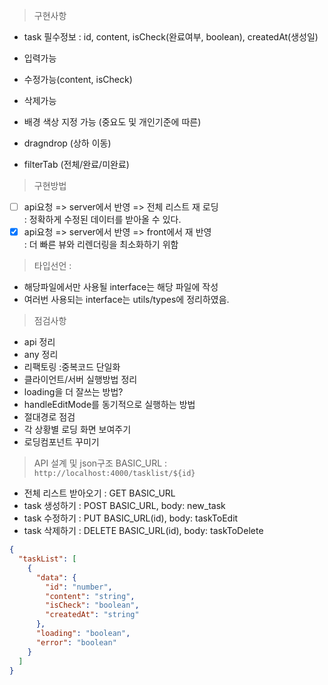> 구현사항

- task 필수정보 : id, content, isCheck(완료여부, boolean), createdAt(생성일)

- 입력가능
- 수정가능(content, isCheck)
- 삭제가능

- 배경 색상 지정 가능 (중요도 및 개인기준에 따른)
- dragndrop (상하 이동)
- filterTab (전체/완료/미완료)

> 구현방법

- [ ] api요청 => server에서 반영 => 전체 리스트 재 로딩  
       : 정확하게 수정된 데이터를 받아올 수 있다.
- [x] api요청 => server에서 반영 => front에서 재 반영  
       : 더 빠른 뷰와 리렌더링을 최소화하기 위함

> 타입선언 :

- 해당파일에서만 사용될 interface는 해당 파일에 작성
- 여러번 사용되는 interface는 utils/types에 정리하였음.

> 점검사항

- api 정리
- any 정리
- 리팩토링 :중복코드 단일화
- 클라이언트/서버 실행방법 정리
- loading을 더 잘쓰는 방법?
- handleEditMode를 동기적으로 실행하는 방법
- 절대경로 점검
- 각 상황별 로딩 화면 보여주기
- 로딩컴포넌트 꾸미기

> API 설계 및 json구조
> BASIC_URL : `http://localhost:4000/tasklist/${id}`

- 전체 리스트 받아오기 : GET BASIC_URL
- task 생성하기 : POST BASIC_URL, body: new_task
- task 수정하기 : PUT BASIC_URL(id), body: taskToEdit
- task 삭제하기 : DELETE BASIC_URL(id), body: taskToDelete

```json
{
  "taskList": [
    {
      "data": {
        "id": "number",
        "content": "string",
        "isCheck": "boolean",
        "createdAt": "string"
      },
      "loading": "boolean",
      "error": "boolean"
    }
  ]
}
```
